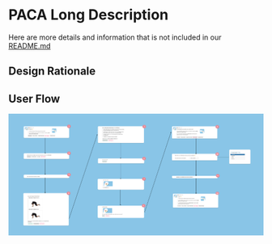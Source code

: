 # PACA Long Description

Here are more details and information that is not included in our [README.md](README.md) 

## Design Rationale

## User Flow

![User Flow](img/PACA_UserFlow.png)
